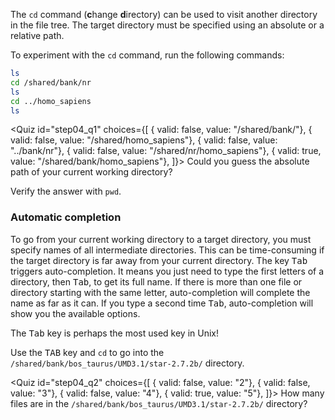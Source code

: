 The `cd` command (**c**hange **d**irectory) can be used to visit another directory in the file tree. 
The target directory must be specified using an absolute or a relative path. 

To experiment with the `cd` command, run the following commands:

```bash
ls
cd /shared/bank/nr
ls
cd ../homo_sapiens
ls 
```

<Quiz id="step04_q1" choices={[
    { valid: false, value: "/shared/bank/"},
    { valid: false, value: "/shared/homo_sapiens"},
    { valid: false, value: "../bank/nr"},
    { valid: false, value: "/shared/nr/homo_sapiens"},
	{ valid: true, value: "/shared/bank/homo_sapiens"},
]}>
	<span slot="prompt">
		Could you guess the absolute path of your current working directory?
	</span>
</Quiz>

Verify the answer with `pwd`.

### Automatic completion

To go from your current working directory to a target directory, you must specify names of all intermediate directories. This can be time-consuming if the target directory is far away from your current directory. 
The key <kbd>Tab</kbd> triggers auto-completion. It means you just need to type the first letters of a directory, then <kbd>Tab</kbd>, to get its full name. If there is more than one file or directory starting with the same letter, auto-completion will complete the name as far as it can. If you type a second time <kbd>Tab</kbd>, auto-completion will show you the available options.

The <kbd>Tab</kbd> key is perhaps the most used key in Unix!

Use the <kbd>TAB</kbd> key and `cd` to go into the `/shared/bank/bos_taurus/UMD3.1/star-2.7.2b/` directory.

<Quiz id="step04_q2" choices={[
    { valid: false, value: "2"},
    { valid: false, value: "3"},
    { valid: false, value: "4"},
	{ valid: true, value: "5"},
]}>
	<span slot="prompt">
		How many files are in the `/shared/bank/bos_taurus/UMD3.1/star-2.7.2b/` directory?
    </span>
</Quiz>
